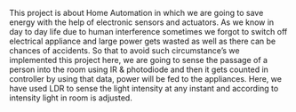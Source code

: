 This project is about Home Automation in which we are going to save energy with the help of electronic sensors and actuators.
	As we know in day to day life due to human interference sometimes we forgot to switch off electrical appliance and large power gets wasted as well as there can be chances of accidents.
So that to avoid such circumstance’s we implemented this project here, we are going to sense the passage of a person into the room using IR & photodiode and then it gets counted in controller by using that data, power will be fed to the appliances.
Here, we have used LDR to sense the light intensity at any instant and according to intensity light in room is adjusted.
